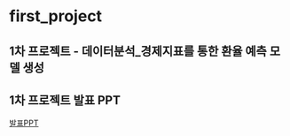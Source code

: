 # first_project
## 1차 프로젝트 - 데이터분석_경제지표를 통한 환율 예측 모델 생성 

## 1차 프로젝트 발표 PPT
[발표PPT](https://drive.google.com/file/d/1U3wUtxpbSYHml1eDXpqzKvp6Hcfzx-Kc/view?usp=drive_link)

